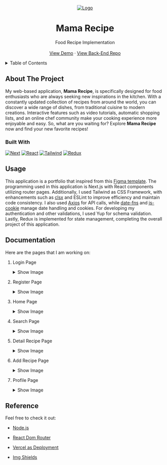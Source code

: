 <a name="readme-top"></a>

<div align="center">
  <a href="https://github.com/harbanery/mama-food-recipe-app">
    <img src="./public/brandicon.ico" alt="Logo" width="80">
  </a>

  <h1 align="center">Mama Recipe</h1>

  <p align="center">
    Food Recipe Implementation
    <br />
    <br />
    <a href="https://mama-recipe-food.vercel.app/" target="_blank">View Demo</a>
    ·
    <a href="https://github.com/harbanery/be-mama-recipe-figma" target="_blank" disabled>View Back-End Repo</a>
  </p>
</div>

<details>
  <summary>Table of Contents</summary>
  <ul>
    <li>
      <a href="#about-the-project">About The Project</a>
      <ul>
        <li><a href="#built-with">Built With</a></li>
      </ul>
    </li>
    <li><a href="#usage">Usage</a></li>
    <li><a href="#documentation">Documentation</a></li>
    <li><a href="#reference">Reference</a></li>
  </ul>
</details>

## About The Project

My web-based application, **Mama Recipe**, is specifically designed for food enthusiasts who are always seeking new inspirations in the kitchen. With a constantly updated collection of recipes from around the world, you can discover a wide range of dishes, from traditional cuisine to modern creations. Interactive features such as video tutorials, automatic shopping lists, and an online chef community make your cooking experience more enjoyable and easy. So, what are you waiting for? Explore **Mama Recipe** now and find your new favorite recipes!

### Built With

[![Next][Next.js]][Next-url]
[![React][React.js]][React-url]
[![Tailwind][Tailwind]][Tailwind-url]
[![Redux][Redux]][Redux-url]

## Usage

This application is a portfolio that inspired from this [Figma template](https://www.figma.com/design/SUbBTYCq1e4ngRt20lSdqr/Food-Recipe?node-id=47-1273&t=zKQHFrZI17X3NJUQ-0). The programming used in this application is Next.js with React components utilizing router pages. Additionally, I used Tailwind as CSS Framework, with enhancements such as [clsx](https://www.npmjs.com/package/clsx) and ESLint to improve efficiency and maintain code consistency. I also used [Axios](https://axios-http.com/docs/intro) for API calls, while [date-fns](https://date-fns.org/) and [js-cookie](https://github.com/js-cookie/js-cookie) manage date handling and cookies. For developing my authentication and other validations, I used Yup for schema validation. Lastly, Redux is implemented for state management, completing the overall project of this application.

## Documentation

Here are the pages that I am working on:

1. Login Page

   <details>
      <summary>Show Image</summary>
      <br>
      <img src="./public/screenshots/Login.png" alt="Login Page">
   </details>

2. Register Page

   <details>
      <summary>Show Image</summary>
      <br>
      <img src="./public/screenshots/Register.png" alt="Register Page">
   </details>

3. Home Page

   <details>
      <summary>Show Image</summary>
      <br>
      <img src="./public/screenshots/Home.png" alt="Landing Page">
   </details>

4. Search Page

   <details>
      <summary>Show Image</summary>
      <br>
      <img src="./public/screenshots/Search.png" alt="Search Page">
   </details>

5. Detail Recipe Page

   <details>
      <summary>Show Image</summary>
      <br>
      <img src="./public/screenshots/Detail Recipe.png" alt="Detail Recipe Page">
   </details>

6. Add Recipe Page

   <details>
      <summary>Show Image</summary>
      <br>
      <img src="./public/screenshots/Add Recipe.png" alt="Add Recipe Page">
   </details>

7. Profile Page

   <details>
      <summary>Show Image</summary>
      <br>
      <img src="./public/screenshots/Profile.png" alt="Profile Page">
   </details>

## Reference

Feel free to check it out:

- [Node.js](https://nodejs.org/en)

- [React Dom Router](https://reactrouter.com/en/main)

- [Vercel as Deployment](https://vercel.com/)

- [Img Shields](https://shields.io)

[Next.js]: https://img.shields.io/badge/next.js-000000?style=for-the-badge&logo=nextdotjs&logoColor=white
[Next-url]: https://nextjs.org/
[React.js]: https://img.shields.io/badge/React-20232A?style=for-the-badge&logo=react&logoColor=white
[React-url]: https://reactjs.org/
[Tailwind]: https://img.shields.io/badge/tailwindcss-38B2AC?style=for-the-badge&logo=tailwind-css&logoColor=white
[Tailwind-url]: https://tailwindcss.com/
[Redux]: https://img.shields.io/badge/redux-764ABC?style=for-the-badge&logo=redux&logoColor=white
[Redux-url]: https://redux.js.org/
